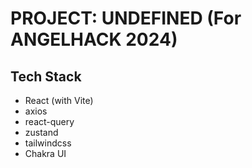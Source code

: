 # PROJECT: UNDEFINED (For ANGELHACK 2024)

## Tech Stack

- React (with Vite)
- axios
- react-query
- zustand
- tailwindcss
- Chakra UI
